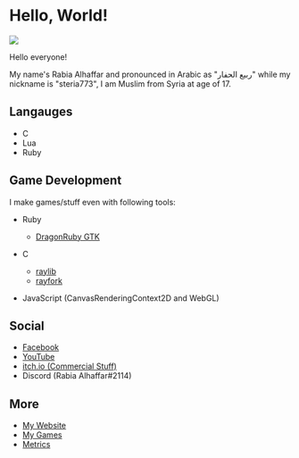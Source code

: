 # Hello, World!

![](https://komarev.com/ghpvc/?username=Rabios&color=blueviolet)

Hello everyone!

My name's Rabia Alhaffar and pronounced in Arabic as "ربيع الحفار" while my nickname is "steria773", I am Muslim from Syria at age of 17.

## Langauges

- C
- Lua
- Ruby

## Game Development

I make games/stuff even with following tools:

- Ruby
    - [DragonRuby GTK](https://dragonruby.org)

- C
    - [raylib](http://raylib.com)
    - [rayfork](https://github.com/SasLuca/rayfork)

- JavaScript (CanvasRenderingContext2D and WebGL)

## Social

- [Facebook](https://www.facebook.com/rabia.alhaffar.9)
- [YouTube](https://www.youtube.com/channel/UCAyNQlH9PxhYpXHukRmM-dg)
- [itch.io (Commercial Stuff)](https://rabios.itch.io)
- Discord (Rabia Alhaffar#2114)

## More

- [My Website](https://rabios.github.io)
- [My Games](https://rabios.github.io/games.html)
- [Metrics](https://metrics.lecoq.io/about/Rabios)
